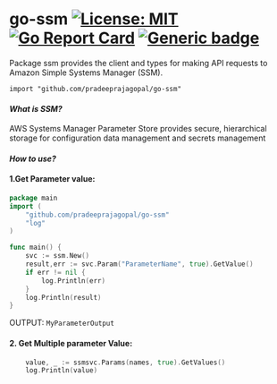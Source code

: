# go-ssm [![License: MIT](https://img.shields.io/badge/License-MIT-yellow.svg)](https://opensource.org/licenses/MIT) [![Go Report Card](https://goreportcard.com/badge/github.com/pradeeprajagopal/go-ssm)](https://goreportcard.com/report/github.com/pradeeprajagopal/go-ssm) [![Generic badge](https://img.shields.io/badge/coverage-90-yellow.svg)](https://shields.io/)


Package ssm provides the client and types for making API requests to Amazon Simple Systems Manager (SSM). 

    import "github.com/pradeeprajagopal/go-ssm"
#### *What is SSM?*

AWS Systems Manager Parameter Store provides secure, hierarchical storage for configuration data management and secrets management

#### *How to use?*

#### 1.Get Parameter value:
```go
package main
import (
    "github.com/pradeeprajagopal/go-ssm"
    "log"
)

func main() {
	svc := ssm.New()
	result,err := svc.Param("ParameterName", true).GetValue()
	if err != nil {
		log.Println(err)
	}
	log.Println(result)
}
```

OUTPUT:
`MyParameterOutput`

#### 2. Get Multiple parameter Value:

```go
	value, _ := ssmsvc.Params(names, true).GetValues()
	log.Println(value)
```

